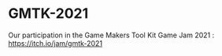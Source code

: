 # GMTK-2021
Our participation in the Game Makers Tool Kit Game Jam 2021 : https://itch.io/jam/gmtk-2021
